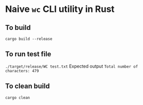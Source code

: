 # Naive `wc` CLI utility in Rust

## To build
`cargo build --release`

## To run test file
`./target/release/WC test.txt`
Expected output `Total number of characters: 479`

## To clean build
`cargo clean`

